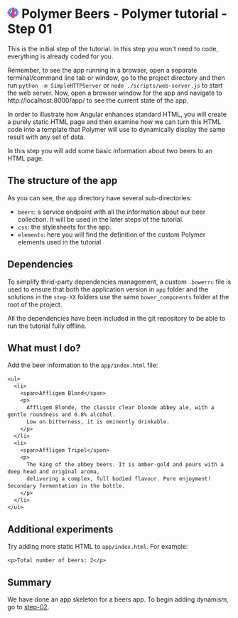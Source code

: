 # ![](/img/logo-25px.png) Polymer Beers - Polymer tutorial - Step 01


This is the initial step of the tutorial. In this step you won't need to code, everything is already coded for you.

Remember, to see the app running in a browser, open a separate terminal/command line tab or window, go to the project directory and then run `python -m SimpleHTTPServer` or `node ./scripts/web-server.js` to start the web server. Now, open a browser window for the app and navigate to http://localhost:8000/app/ to see the current state of the app.

In order to illustrate how Angular enhances standard HTML, you will create a purely static HTML page and then examine how we can turn this HTML code into a template that Polymer will use to dynamically display the same result with any set of data.

In this step you will add some basic information about two beers to an HTML page.

## The structure of the app ##

As you can see, the `app` directory have several sub-directories:

* `beers`: a service endpoint with all the information about our beer collection. It will be used in the later steps of the tutorial.
* `css`: the stylesheets for the app.
* `elements`: here you will find the definition of the custom Polymer elements used in the tutorial

## Dependencies

To simplify thrid-party dependencies management, a custom `.bowerrc` file is used to ensure that both the application version in `app` folder and the solutions in the `step-XX` folders use the same `bower_components` folder at the root of the project.

All the dependencies have been included in the git repository to be able to run the tutorial fully offline.

## What must I do? ##

Add the beer information to the `app/index.html` file:


    <ul>
      <li>
        <span>Affligem Blond</span>
        <p>
          Affligem Blonde, the classic clear blonde abbey ale, with a gentle roundness and 6.8% alcohol.
          Low on bitterness, it is eminently drinkable.
        </p>
      </li>
      <li>
        <span>Affligem Tripel</span>
        <p>
          The king of the abbey beers. It is amber-gold and pours with a deep head and original aroma,
          delivering a complex, full bodied flavour. Pure enjoyment! Secondary fermentation in the bottle.
        </p>
      </li>
    </ul>

## Additional experiments ##

Try adding more static HTML to `app/index.html`. For example:


    <p>Total number of beers: 2</p>

## Summary

We have done an app skeleton for a beers app. To begin adding dynamism, go to [step-02](../step-02).    
